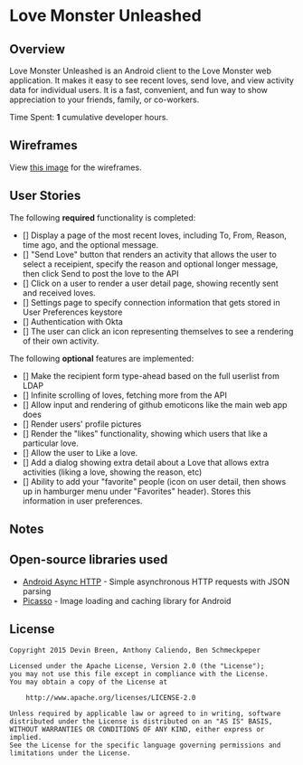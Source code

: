 # Love Monster Unleashed

## Overview

Love Monster Unleashed is an Android client to the Love Monster web
application. It makes it easy to see recent loves, send love, and view
activity data for individual users. It is a fast, convenient, and fun
way to show appreciation to your friends, family, or co-workers.

Time Spent: **1** cumulative developer hours.

## Wireframes
View [this image](https://raw.githubusercontent.com/lovemonster/love-monster-android/master/img/wireframe_sketches.jpg) for the wireframes.

## User Stories

The following **required** functionality is completed:

* [] Display a page of the most recent loves, including To, From,
  Reason, time ago, and the optional message.
* [] "Send Love" button that renders an activity that allows the user to
  select a receipient, specify the reason
and optional longer message, then click Send to post the love to the API 
* [] Click on a user to render a user detail page, showing recently sent
  and received loves.
* [] Settings page to specify connection information that gets stored in
  User Preferences keystore
* [] Authentication with Okta
* [] The user can click an icon representing themselves to see a
  rendering of their own activity.

The following **optional** features are implemented:
* [] Make the recipient form type-ahead based on the full userlist from LDAP
* [] Infinite scrolling of loves, fetching more from the API
* [] Allow input and rendering of github emoticons like the main web app does
* [] Render users' profile pictures
* [] Render the "likes" functionality, showing which users that like a particular love.
* [] Allow the user to Like a love.
* [] Add a dialog showing extra detail about a Love that allows extra activities (liking a love, showing the reason, etc)
* [] Ability to add your "favorite" people (icon on user detail, then shows up in hamburger menu under "Favorites" header). Stores this information in user preferences.

## Notes

## Open-source libraries used

- [Android Async HTTP](https://github.com/loopj/android-async-http) - Simple asynchronous HTTP requests with JSON parsing
- [Picasso](http://square.github.io/picasso/) - Image loading and caching library for Android

## License

    Copyright 2015 Devin Breen, Anthony Caliendo, Ben Schmeckpeper

    Licensed under the Apache License, Version 2.0 (the "License");
    you may not use this file except in compliance with the License.
    You may obtain a copy of the License at

        http://www.apache.org/licenses/LICENSE-2.0

    Unless required by applicable law or agreed to in writing, software
    distributed under the License is distributed on an "AS IS" BASIS,
    WITHOUT WARRANTIES OR CONDITIONS OF ANY KIND, either express or implied.
    See the License for the specific language governing permissions and
    limitations under the License.
